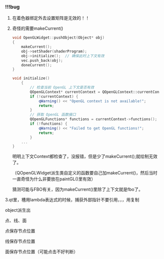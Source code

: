 ### !!!bug

1. 在着色器绑定外去设置矩阵是无效的！！

2. 奇怪的需要makeCurrent()

   ```cpp
   void OpenGLWidget::pushObject(Object* obj)
   {
       makeCurrent();
       obj->setShader(shaderProgram);
       obj->initialize();  // 确保此时上下文有效
       vec.push_back(obj);
       doneCurrent();
   }
   ```

   ```cpp
   void initialize()
       {
           // 检查当前 OpenGL 上下文是否有效
           QOpenGLContext* currentContext = QOpenGLContext::currentContext();
           if (!currentContext) {
               qWarning() << "OpenGL context is not available!";
               return;
           }
           // 获取 OpenGL 函数接口
           QOpenGLFunctions* functions = currentContext->functions();
           if (!functions) {
               qWarning() << "Failed to get OpenGL functions!";
               return;
           }
       ...
   }
   ```

   明明上下文Context都检查了，没报错，但是少了makeCurrent();就绘制无效了。

   （QOpenGLWidget派生类自定义的函数要自己加makeCurrent()，然后当时一直奇怪为什么非要放在paintGL()里有效）

   猜测可能与FBO有关，因为makeCurrent()里除了上下文就是fbo了。

3.qt里，槽用lambda表达式的时候，捕获外部指针不要引用，，，用复制





object派生出

点、线、面

点保存节点位置

线保存节点位置

面保存节点位置（可能点击不好判断）



